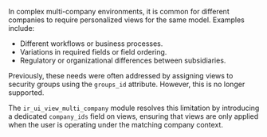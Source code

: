 In complex multi-company environments, it is common for different companies
to require personalized views for the same model. Examples include:

- Different workflows or business processes.
- Variations in required fields or field ordering.
- Regulatory or organizational differences between subsidiaries.

Previously, these needs were often addressed by assigning views to
security groups using the `groups_id` attribute. However, this is no longer
supported.

The `ir_ui_view_multi_company` module resolves this limitation by introducing
a dedicated `company_ids` field on views, ensuring that views are only applied
when the user is operating under the matching company context.
